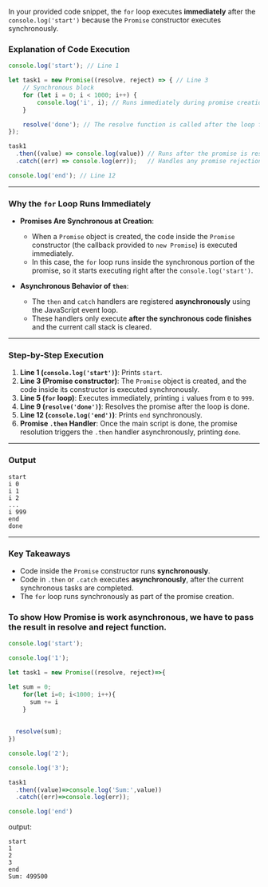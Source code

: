 In your provided code snippet, the `for` loop executes **immediately** after the `console.log('start')` because the `Promise` constructor executes synchronously.

### Explanation of Code Execution

```javascript
console.log('start'); // Line 1

let task1 = new Promise((resolve, reject) => { // Line 3
    // Synchronous block
    for (let i = 0; i < 1000; i++) {
        console.log('i', i); // Runs immediately during promise creation
    }

    resolve('done'); // The resolve function is called after the loop finishes
});

task1
  .then((value) => console.log(value)) // Runs after the promise is resolved
  .catch((err) => console.log(err));   // Handles any promise rejection

console.log('end'); // Line 12
```

---

### Why the `for` Loop Runs Immediately

- **Promises Are Synchronous at Creation**:
  - When a `Promise` object is created, the code inside the `Promise` constructor (the callback provided to `new Promise`) is executed immediately.
  - In this case, the `for` loop runs inside the synchronous portion of the promise, so it starts executing right after the `console.log('start')`.

- **Asynchronous Behavior of `then`**:
  - The `then` and `catch` handlers are registered **asynchronously** using the JavaScript event loop.
  - These handlers only execute **after the synchronous code finishes** and the current call stack is cleared.

---

### Step-by-Step Execution
1. **Line 1 (`console.log('start')`)**: Prints `start`.
2. **Line 3 (Promise constructor)**: The `Promise` object is created, and the code inside its constructor is executed synchronously.
3. **Line 5 (`for` loop)**: Executes immediately, printing `i` values from `0` to `999`.
4. **Line 9 (`resolve('done')`)**: Resolves the promise after the loop is done.
5. **Line 12 (`console.log('end')`)**: Prints `end` synchronously.
6. **Promise `.then` Handler**: Once the main script is done, the promise resolution triggers the `.then` handler asynchronously, printing `done`.

---

### Output
```
start
i 0
i 1
i 2
...
i 999
end
done
```

---

### Key Takeaways
- Code inside the `Promise` constructor runs **synchronously**.
- Code in `.then` or `.catch` executes **asynchronously**, after the current synchronous tasks are completed.
- The `for` loop runs synchronously as part of the promise creation.



### To show How Promise is work asynchronous, we have to pass the result in resolve and reject function.
```js
console.log('start');

console.log('1');

let task1 = new Promise((resolve, reject)=>{

let sum = 0;
    for(let i=0; i<1000; i++){
      sum += i
    }
 
  
  resolve(sum);
})

console.log('2');

console.log('3');

task1
  .then((value)=>console.log('Sum:',value))
  .catch((err)=>console.log(err));

console.log('end')

```

output:
```
start
1
2
3
end
Sum: 499500
```

